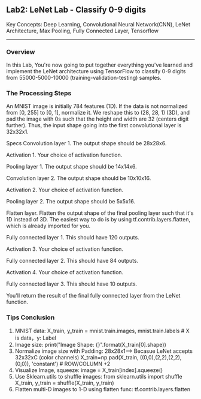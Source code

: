 ## Lab2: LeNet Lab - Classify 0-9 digits

Key Concepts: Deep Learning, Convolutional Neural Network(CNN), LeNet Architecture, Max Pooling, Fully Connected Layer, Tensorflow
<hr>

### Overview 

In this Lab, You're now going to put together everything you've learned and implement the LeNet architecture using TensorFlow to classify 0-9 digits from 55000-5000-10000 (training-validation-testing) samples.


### The Processing Steps
An MNIST image is initially 784 features (1D). If the data is not normalized from [0, 255] to [0, 1], normalize it. We reshape this to (28, 28, 1) (3D), and pad the image with 0s such that the height and width are 32 (centers digit further). Thus, the input shape going into the first convolutional layer is 32x32x1.

Specs
Convolution layer 1. The output shape should be 28x28x6.

Activation 1. Your choice of activation function.

Pooling layer 1. The output shape should be 14x14x6.

Convolution layer 2. The output shape should be 10x10x16.

Activation 2. Your choice of activation function.

Pooling layer 2. The output shape should be 5x5x16.

Flatten layer. Flatten the output shape of the final pooling layer such that it's 1D instead of 3D. The easiest way to do is by using tf.contrib.layers.flatten, which is already imported for you.

Fully connected layer 1. This should have 120 outputs.

Activation 3. Your choice of activation function.

Fully connected layer 2. This should have 84 outputs.

Activation 4. Your choice of activation function.

Fully connected layer 3. This should have 10 outputs.

You'll return the result of the final fully connected layer from the LeNet function.

### Tips Conclusion

1. MNIST data: X_train, y_train = mnist.train.images, mnist.train.labels # X is data，y: Label
2. Image size:   print("Image Shape: {}".format(X_train[0].shape))
3. Normalize image size with Padding: 28x28x1--> Becasue LeNet accepts 32x32xC (color channels)
   X_train=np.pad(X_train, ((0,0),(2,2),(2,2),(0,0)), 'constant') # ROW/COLUMN +2
4. Visualize Image, squeeze:  image = X_train[index].squeeze()
5. Use Sklearn.utils to shuffle images: from sklearn.utils import shuffle
   X_train, y_train = shuffle(X_train, y_train)
6. Flatten multi-D images to 1-D using flatten func: tf.contrib.layers.flatten

